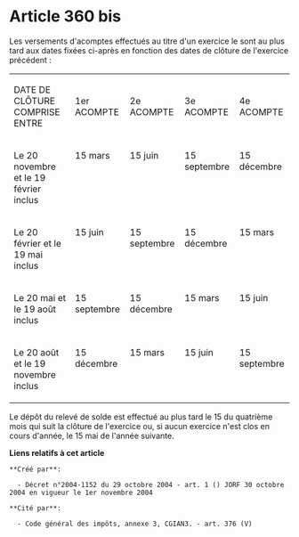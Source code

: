 # Article 360 bis

Les versements d'acomptes effectués au titre d'un exercice le sont au plus tard aux dates fixées ci-après en fonction des
dates de clôture de l'exercice précédent :

<table>
  <tbody>
    <tr>
      <td width="255">

DATE DE CLÔTURE COMPRISE ENTRE

</td>
      <td width="106">

1er ACOMPTE

</td>
      <td width="106">

2e ACOMPTE

</td>
      <td width="106">

3e ACOMPTE

</td>
      <td width="106">

4e ACOMPTE

</td>
    </tr>
    <tr>
      <td width="255" valign="top">

Le 20 novembre et le 19 février inclus

</td>
      <td valign="top" width="106">

15 mars

</td>
      <td valign="top" width="106">

15 juin

</td>
      <td valign="top" width="106">

15 septembre

</td>
      <td width="106" valign="top">

15 décembre

</td>
    </tr>
    <tr>
      <td width="255" valign="top">

Le 20 février et le 19 mai inclus

</td>
      <td valign="top" width="106">

15 juin

</td>
      <td valign="top" width="106">

15 septembre

</td>
      <td valign="top" width="106">

15 décembre

</td>
      <td valign="top" width="106">

15 mars

</td>
    </tr>
    <tr>
      <td width="255" valign="top">

Le 20 mai et le 19 août inclus

</td>
      <td valign="top" width="106">

15 septembre

</td>
      <td valign="top" width="106">

15 décembre

</td>
      <td valign="top" width="106">

15 mars

</td>
      <td valign="top" width="106">

15 juin

</td>
    </tr>
    <tr>
      <td valign="top" width="255">

Le 20 août et le 19 novembre inclus

</td>
      <td width="106" valign="top">

15 décembre

</td>
      <td valign="top" width="106">

15 mars

</td>
      <td width="106" valign="top">

15 juin

</td>
      <td width="106" valign="top">

15 septembre

</td>
    </tr>
  </tbody>
</table>

Le dépôt du relevé de solde est effectué au plus tard le 15 du quatrième mois qui suit la clôture de l'exercice ou, si aucun
exercice n'est clos en cours d'année, le 15 mai de l'année suivante.

**Liens relatifs à cet article**

	**Créé par**:

	  - Décret n°2004-1152 du 29 octobre 2004 - art. 1 () JORF 30 octobre 2004 en vigueur le 1er novembre 2004

	**Cité par**:

	  - Code général des impôts, annexe 3, CGIAN3. - art. 376 (V)
